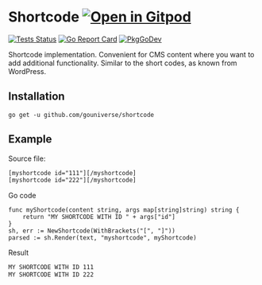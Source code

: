 # Shortcode <a href="https://github.com/gouniverse/shortcode" style="float:right:"><img src="https://gitpod.io/button/open-in-gitpod.svg" alt="Open in Gitpod" loading="lazy"></a>

[![Tests Status](https://github.com/gouniverse/shortcode/actions/workflows/test.yml/badge.svg?branch=main)](https://github.com/gouniverse/shortcode/actions/workflows/test.yml)
[![Go Report Card](https://goreportcard.com/badge/github.com/gouniverse/shortcode)](https://goreportcard.com/report/github.com/gouniverse/shortcode)
[![PkgGoDev](https://pkg.go.dev/badge/github.com/gouniverse/shortcode)](https://pkg.go.dev/github.com/gouniverse/shortcode)

Shortcode implementation. Convenient for CMS content where you want to add additional functionality. Similar to the short codes, as known from WordPress.

## Installation
```
go get -u github.com/gouniverse/shortcode
```

## Example

Source file:

```html
[myshortcode id="111"][/myshortcode]
[myshortcode id="222"][/myshortcode]
```

Go code
```golang
func myShortcode(content string, args map[string]string) string {
	return "MY SHORTCODE WITH ID " + args["id"]
}
sh, err := NewShortcode(WithBrackets("[", "]"))
parsed := sh.Render(text, "myshortcode", myShortcode)
```

Result
```html
MY SHORTCODE WITH ID 111
MY SHORTCODE WITH ID 222
```

